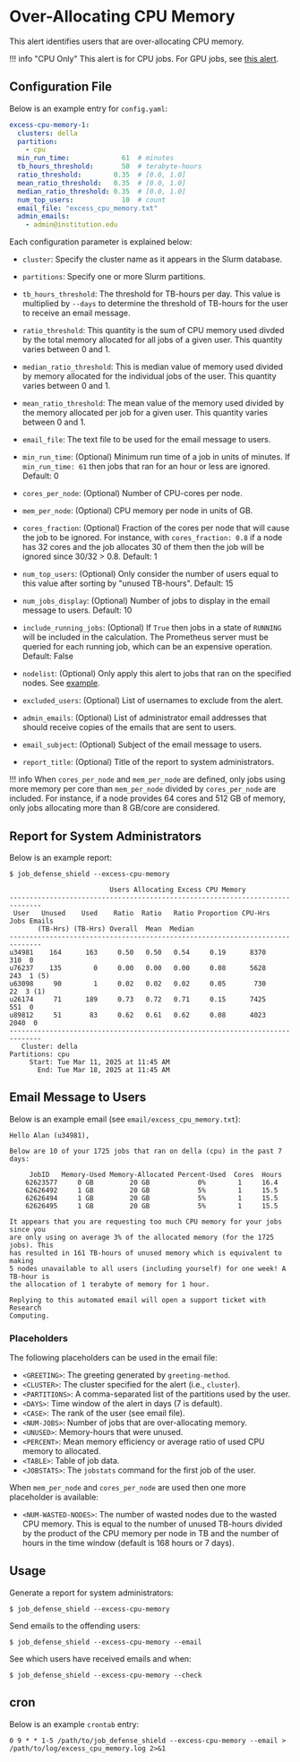 # Over-Allocating CPU Memory

This alert identifies users that are over-allocating CPU memory.

!!! info "CPU Only"
    This alert is for CPU jobs. For GPU jobs, see [this alert](excess_cpu_mem_per_gpu.md).

## Configuration File

Below is an example entry for `config.yaml`:

```yaml
excess-cpu-memory-1:
  clusters: della
  partition:
    - cpu
  min_run_time:             61  # minutes
  tb_hours_threshold:       50  # terabyte-hours
  ratio_threshold:        0.35  # [0.0, 1.0]
  mean_ratio_threshold:   0.35  # [0.0, 1.0]
  median_ratio_threshold: 0.35  # [0.0, 1.0]
  num_top_users:            10  # count
  email_file: "excess_cpu_memory.txt"
  admin_emails:
    - admin@institution.edu
```

Each configuration parameter is explained below:

- `cluster`: Specify the cluster name as it appears in the Slurm database.

- `partitions`: Specify one or more Slurm partitions.
      
- `tb_hours_threshold`: The threshold for TB-hours per day. This value
is multiplied by `--days` to determine the threshold of TB-hours for
the user to receive an email message.

- `ratio_threshold`: This quantity is the sum of CPU memory used divded
by the total memory allocated for all jobs of a given user.
This quantity varies between 0 and 1.

- `median_ratio_threshold`: This is median value of memory used divided by
memory allocated for the individual jobs of the user. This quantity varies between 0 and 1.

- `mean_ratio_threshold`: The mean value of the memory used divided by the
memory allocated per job for a given user. This quantity varies between 0
and 1.

- `email_file`: The text file to be used for the email message to users.

- `min_run_time`: (Optional) Minimum run time of a job in units of minutes. If `min_run_time: 61` then jobs that ran for an hour or less are ignored. Default: 0

- `cores_per_node`: (Optional) Number of CPU-cores per node.

- `mem_per_node`: (Optional) CPU memory per node in units of GB.

- `cores_fraction`: (Optional) Fraction of the cores per node that will cause the job to be ignored. For instance, with `cores_fraction: 0.8` if a node has 32 cores and the job allocates 30 of them then the job will be ignored since 30/32 > 0.8. Default: 1

- `num_top_users`: (Optional) Only consider the number of users equal to this value after sorting by "unused TB-hours". Default: 15

- `num_jobs_display`: (Optional) Number of jobs to display in the email message to users. Default: 10

- `include_running_jobs`: (Optional) If `True` then jobs in a state of `RUNNING` will be included in the calculation. The Prometheus server must be queried for each running job, which can be an expensive operation. Default: False

- `nodelist`: (Optional) Only apply this alert to jobs that ran on the specified nodes. See [example](../nodelist.md).

- `excluded_users`: (Optional) List of usernames to exclude from the alert.

- `admin_emails`: (Optional) List of administrator email addresses that should receive copies of the emails that are sent to users.

- `email_subject`: (Optional) Subject of the email message to users.

- `report_title`: (Optional) Title of the report to system administrators.

!!! info
    When `cores_per_node` and `mem_per_node` are defined, only jobs using more memory per core than `mem_per_node` divided by `cores_per_node` are included. For instance, if a node provides 64 cores and 512 GB of memory, only jobs allocating more than 8 GB/core are considered.

## Report for System Administrators

Below is an example report:

```
$ job_defense_shield --excess-cpu-memory

                         Users Allocating Excess CPU Memory                         
------------------------------------------------------------------------------
 User   Unused    Used    Ratio  Ratio   Ratio Proportion CPU-Hrs  Jobs Emails
       (TB-Hrs) (TB-Hrs) Overall  Mean  Median                                
------------------------------------------------------------------------------
u34981    164      163     0.50   0.50   0.54     0.19      8370    310  0  
u76237    135        0     0.00   0.00   0.00     0.08      5628    243  1 (5)
u63098     90        1     0.02   0.02   0.02     0.05       730     22  3 (1)
u26174     71      189     0.73   0.72   0.71     0.15      7425    551  0  
u89812     51       83     0.62   0.61   0.62     0.08      4023   2040  0  
------------------------------------------------------------------------------
   Cluster: della
Partitions: cpu
     Start: Tue Mar 11, 2025 at 11:45 AM
       End: Tue Mar 18, 2025 at 11:45 AM
```

## Email Message to Users

Below is an example email (see `email/excess_cpu_memory.txt`):

```
Hello Alan (u34981),

Below are 10 of your 1725 jobs that ran on della (cpu) in the past 7 days:

     JobID   Memory-Used Memory-Allocated Percent-Used  Cores  Hours
    62623577     0 GB         20 GB            0%        1     16.4 
    62626492     1 GB         20 GB            5%        1     15.5 
    62626494     1 GB         20 GB            5%        1     15.5 
    62626495     1 GB         20 GB            5%        1     15.5 

It appears that you are requesting too much CPU memory for your jobs since you
are only using on average 3% of the allocated memory (for the 1725 jobs). This
has resulted in 161 TB-hours of unused memory which is equivalent to making
5 nodes unavailable to all users (including yourself) for one week! A TB-hour is
the allocation of 1 terabyte of memory for 1 hour.

Replying to this automated email will open a support ticket with Research
Computing.
```

### Placeholders

The following placeholders can be used in the email file:

- `<GREETING>`: The greeting generated by `greeting-method`.
- `<CLUSTER>`: The cluster specified for the alert (i.e., `cluster`).
- `<PARTITIONS>`: A comma-separated list of the partitions used by the user.
- `<DAYS>`: Time window of the alert in days (7 is default).
- `<CASE>`: The rank of the user (see email file).
- `<NUM-JOBS>`: Number of jobs that are over-allocating memory.
- `<UNUSED>`: Memory-hours that were unused.
- `<PERCENT>`: Mean memory efficiency or average ratio of used CPU memory to allocated.
- `<TABLE>`: Table of job data.
- `<JOBSTATS>`: The `jobstats` command for the first job of the user.

When `mem_per_node` and `cores_per_node` are used then one more placeholder is available:

- `<NUM-WASTED-NODES>`: The number of wasted nodes due to the wasted CPU memory. This is equal to
the number of unused TB-hours divided by the product of the CPU memory per node in TB and the number of hours in the time window (default is 168 hours or 7 days).

## Usage

Generate a report for system administrators:

```
$ job_defense_shield --excess-cpu-memory
```

Send emails to the offending users:

```
$ job_defense_shield --excess-cpu-memory --email
```

See which users have received emails and when:

```
$ job_defense_shield --excess-cpu-memory --check
```

## cron

Below is an example `crontab` entry:

```
0 9 * * 1-5 /path/to/job_defense_shield --excess-cpu-memory --email > /path/to/log/excess_cpu_memory.log 2>&1
```
